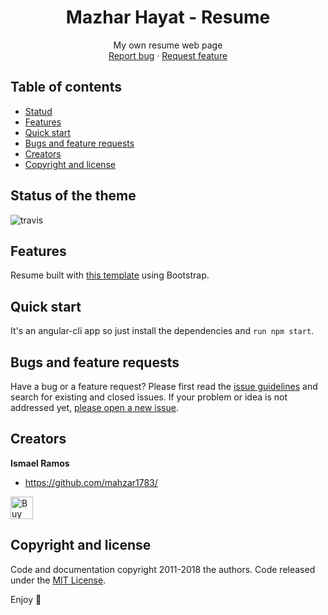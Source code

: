 <p align="center">
  <h1 align="center">Mazhar Hayat - Resume</h1>

  <p align="center">
    My own resume web page
    <br>
    <a href="https://github.com/mahzar1783/resume/issues/new?template=bug.md">Report bug</a>
    ·
    <a href="https://github.com/mahzar1783/resume/issues/new?template=feature.md&labels=feature">Request feature</a>
  </p>
</p>

## Table of contents

- [Statud](#status-of-the-theme)
- [Features](#features)
- [Quick start](#quick-start)
- [Bugs and feature requests](#bugs-and-feature-requests)
- [Creators](#creators)
- [Copyright and license](#copyright-and-license)

## Status of the theme

![travis](https://travis-ci.org/Ismaestro/ismaelramos.svg?branch=master)

## Features

Resume built with [this template](https://themeforest.net/item/alpha-cv-resume-vcard-portfolio-template/20381622) using Bootstrap.

## Quick start

It's an angular-cli app so just install the dependencies and `run npm start`.

## Bugs and feature requests

Have a bug or a feature request? Please first read the [issue guidelines](https://github.com/mahzar1783//resume/blob/master/CONTRIBUTING.md) and search for existing and closed issues. If your problem or idea is not addressed yet, [please open a new issue](https://github.com/mahzar1783//resume/issues/new).

## Creators

**Ismael Ramos**

- <https://github.com/mahzar1783/>

<a href='https://ko-fi.com/S6S5LMVR' target='_blank'><img height='36' style='border:0px;height:36px;' src='https://az743702.vo.msecnd.net/cdn/kofi4.png?v=0' border='0' alt='Buy Me a Coffee at ko-fi.com' /></a>

## Copyright and license

Code and documentation copyright 2011-2018 the authors. Code released under the [MIT License](https://github.com/mahzar1783//resume/blob/master/LICENSE).

Enjoy :metal:
